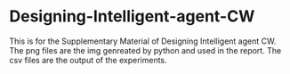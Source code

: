 # Designing-Intelligent-agent-CW
This is for the Supplementary Material of Designing Intelligent agent CW.   
The png files are the img genreated by python and used in the report.
The csv files are the output of the experiments.  
